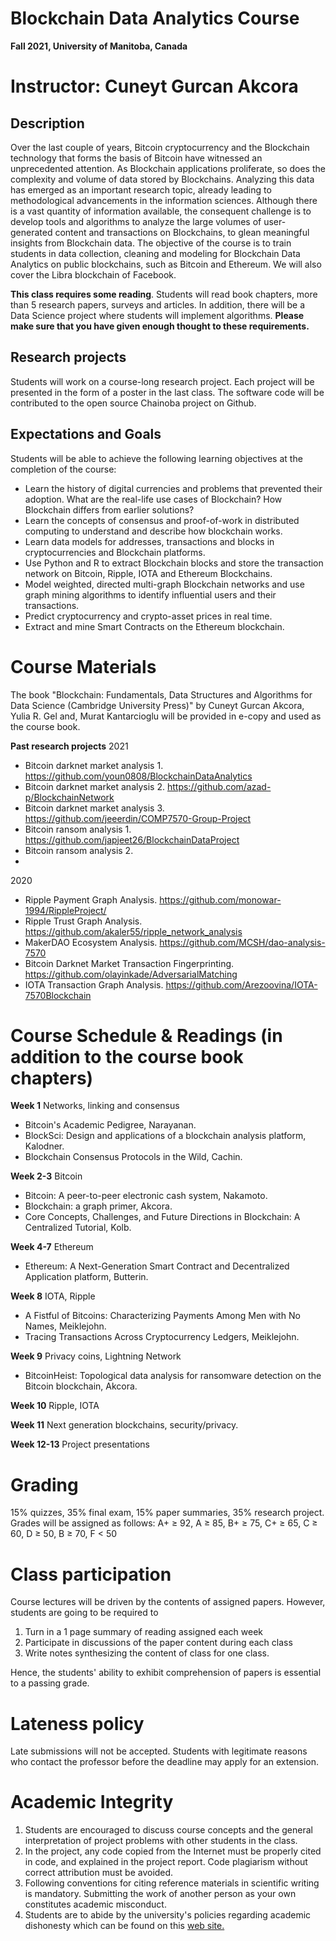 # **Blockchain Data Analytics Course**

**Fall 2021, University of Manitoba, Canada**


# Instructor: Cuneyt Gurcan Akcora 
 
 

## Description

Over the last couple of years, Bitcoin cryptocurrency and the Blockchain technology that forms the basis of Bitcoin have witnessed an unprecedented attention. As Blockchain applications proliferate, so does the complexity and volume of data stored by Blockchains. Analyzing this data has emerged as an important research topic, already leading to methodological advancements in the information sciences. Although there is a vast quantity of information available, the consequent challenge is to develop tools and algorithms to analyze the large volumes
of user-generated content and transactions on Blockchains, to glean meaningful insights from Blockchain data. The objective of the course is to train students in data collection, cleaning and modeling for Blockchain Data Analytics on public blockchains, such as Bitcoin and Ethereum. We will also cover the Libra blockchain of Facebook.

**This class requires some reading**. Students will read book chapters, more than 5 research papers, surveys and articles. In addition, there will be a Data Science project where students will implement algorithms. **Please make sure that you have given enough thought to these requirements.**

## Research projects

Students will work on a course-long research project. Each project will be presented in the form of a poster in the last class. The software code will be contributed to the open source Chainoba project on Github.


## Expectations and Goals

Students will be able to achieve the following learning objectives at the completion of the course:
* Learn the history of digital currencies and problems that prevented their adoption. What are the real-life use cases of Blockchain? How Blockchain differs from earlier solutions?
* Learn the concepts of consensus and proof-of-work in distributed computing to understand and describe how blockchain works.
* Learn data models for addresses, transactions and blocks in cryptocurrencies and Blockchain platforms.
* Use Python and R to extract Blockchain blocks and store the transaction network on Bitcoin, Ripple, IOTA and Ethereum Blockchains.
* Model weighted, directed multi-graph Blockchain networks and use graph mining algorithms to identify influential users and their transactions.
* Predict cryptocurrency and crypto-asset prices in real time.
* Extract and mine Smart Contracts on the Ethereum blockchain.


# Course Materials
 
The book &quot;Blockchain: Fundamentals, Data Structures and Algorithms for Data Science (Cambridge University Press)&quot; by Cuneyt Gurcan Akcora, Yulia R. Gel and, Murat Kantarcioglu will be provided in e-copy and used as the course book.

**Past research projects**
2021
* Bitcoin darknet market analysis 1. https://github.com/youn0808/BlockchainDataAnalytics
* Bitcoin darknet market analysis 2. https://github.com/azad-p/BlockchainNetwork
* Bitcoin darknet market analysis 3. https://github.com/jeeerdin/COMP7570-Group-Project
* Bitcoin ransom analysis 1. https://github.com/japjeet26/BlockchainDataProject
* Bitcoin ransom analysis 2. 
* 
2020
* Ripple Payment Graph Analysis. https://github.com/monowar-1994/RippleProject/
* Ripple Trust Graph Analysis. https://github.com/akaler55/ripple_network_analysis
* MakerDAO Ecosystem Analysis. https://github.com/MCSH/dao-analysis-7570
* Bitcoin Darknet Market Transaction Fingerprinting. https://github.com/olayinkade/AdversarialMatching
* IOTA Transaction Graph Analysis. https://github.com/Arezoovina/IOTA-7570Blockchain


# Course Schedule & Readings (in addition to the course book chapters)
 
**Week 1** Networks, linking and consensus
- Bitcoin&#39;s Academic Pedigree, Narayanan.
- BlockSci: Design and applications of a blockchain analysis platform, Kalodner.
- Blockchain Consensus Protocols in the Wild, Cachin.
  
**Week 2-3** Bitcoin
- Bitcoin: A peer-to-peer electronic cash system, Nakamoto.
- Blockchain: a graph primer, Akcora.
- Core Concepts, Challenges, and Future Directions in Blockchain: A Centralized Tutorial, Kolb.
 
**Week 4-7** Ethereum
- Ethereum: A Next-Generation Smart Contract and Decentralized Application platform, Butterin.

**Week 8** IOTA, Ripple
- A Fistful of Bitcoins: Characterizing Payments Among Men with No Names, Meiklejohn.
- Tracing Transactions Across Cryptocurrency Ledgers, Meiklejohn.

**Week 9** Privacy coins, Lightning Network
- BitcoinHeist: Topological data analysis for ransomware detection on the Bitcoin blockchain, Akcora.

**Week 10** Ripple, IOTA

**Week 11** Next generation blockchains, security/privacy. 

**Week 12-13** Project presentations
 

 # Grading
15% quizzes, 35% final exam, 15% paper summaries, 35% research project.
Grades will be assigned as follows: A+ ≥ 92, A ≥ 85, B+ ≥ 75, C+ ≥ 65, C ≥ 60, D ≥ 50, B ≥ 70, F < 50


# Class participation
Course lectures will be driven by the contents of assigned papers. However, students are going to be required to 
1. Turn in a 1 page summary of reading assigned each week
2. Participate in discussions of the paper content during each class
3. Write notes synthesizing the content of class for one class.

Hence, the students' ability to exhibit comprehension of papers is essential to a passing grade.
 

# Lateness policy
Late submissions will not be accepted. Students with legitimate reasons who contact the professor
before the deadline may apply for an extension.


# Academic Integrity
1. Students are encouraged to discuss course concepts and the general interpretation of project problems with other students in the class.
2. In the project, any code copied from the Internet must be properly cited in code, and explained in the project report. Code plagiarism without correct attribution must be avoided.
3. Following conventions for citing reference materials in scientific writing is mandatory. Submitting the work of another person as your own constitutes academic misconduct.
4. Students are to abide by the university's policies regarding academic dishonesty which can be found on this [web site.](http://umanitoba.ca/student/resource/student_advocacy/academicintegrity/students/)
